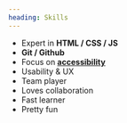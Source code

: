 ```yaml
---
heading: Skills
---
```


- Expert in **HTML / CSS / JS**
- **Git / Github**
- Focus on **[accessibility](https://www.w3.org/WAI/fundamentals/accessibility-intro/)**
- Usability & UX
- Team player
- Loves collaboration
- Fast learner
- Pretty fun
